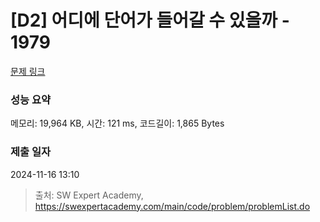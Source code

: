 # [D2] 어디에 단어가 들어갈 수 있을까 - 1979 

[문제 링크](https://swexpertacademy.com/main/code/problem/problemDetail.do?contestProbId=AV5PuPq6AaQDFAUq) 

### 성능 요약

메모리: 19,964 KB, 시간: 121 ms, 코드길이: 1,865 Bytes

### 제출 일자

2024-11-16 13:10



> 출처: SW Expert Academy, https://swexpertacademy.com/main/code/problem/problemList.do